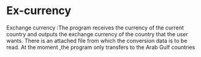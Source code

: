 # Ex-currency
Exchange currency :The program receives the currency of the current country and outputs the exchange currency of the country that the user wants.
There is an attached file from which the conversion data is to be read. At the moment ,the program only transfers to the Arab Gulf countries 
